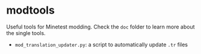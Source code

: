# modtools
Useful tools for Minetest modding. Check the `doc` folder to learn more about the single tools.  

* `mod_translation_updater.py`: a script to automatically update `.tr` files
